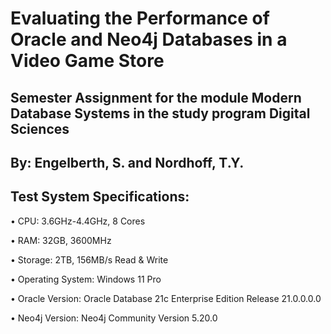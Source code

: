 # Evaluating the Performance of Oracle and Neo4j Databases in a Video Game Store

## Semester Assignment for the module Modern Database Systems in the study program Digital Sciences

## By: Engelberth, S. and Nordhoff, T.Y.

## Test System Specifications:
  • CPU: 3.6GHz-4.4GHz, 8 Cores
  
  • RAM: 32GB, 3600MHz
  
  • Storage: 2TB, 156MB/s Read & Write
  
  • Operating System: Windows 11 Pro
  
  • Oracle Version: Oracle Database 21c Enterprise Edition Release 21.0.0.0.0
  
  • Neo4j Version: Neo4j Community Version 5.20.0

